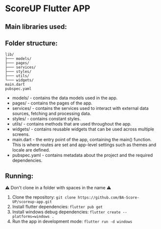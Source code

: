 # ScoreUP Flutter APP
## Main libraries used:

## Folder structure:
```
lib/
├─── models/
├─── pages/
├─── services/
├─── styles/
├─── utils/
└─── widgets/
main.dart
pubspec.yaml
```
* models/ - contains the data models used in the app.
* pages/ - contains the pages of the app.
* services/ - contains the services used to interact with external data sources, fetching and processing data.
* styles/ - contains constant styles.
* utils/ - contains methods that are used throughout the app.
* widgets/ - contains reusable widgets that can be used across multiple screens.
* main.dart - the entry point of the app, containing the main() function. This is where routes are set and app-level settings such as themes and locale are defined.
* pubspec.yaml - contains metadata about the project and the required dependencies.

## Running:
⚠️ Don't clone in a folder with spaces in the name ⚠️
1. Clone the repository: ```git clone https://github.com/BA-Score-UP/scoreup-app.git```
2. Install flutter dependencies: ```flutter pub get```
3. Install windows debug dependencies: ```flutter create --platforms=windows .```
4. Run the app in development mode: ```flutter run -d windows```
